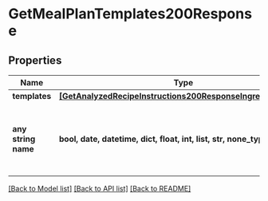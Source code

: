 # GetMealPlanTemplates200Response



## Properties
Name | Type | Description | Notes
------------ | ------------- | ------------- | -------------
**templates** | [**[GetAnalyzedRecipeInstructions200ResponseIngredientsInner]**](GetAnalyzedRecipeInstructions200ResponseIngredientsInner.md) |  | 
**any string name** | **bool, date, datetime, dict, float, int, list, str, none_type** | any string name can be used but the value must be the correct type | [optional]

[[Back to Model list]](../README.md#documentation-for-models) [[Back to API list]](../README.md#documentation-for-api-endpoints) [[Back to README]](../README.md)


